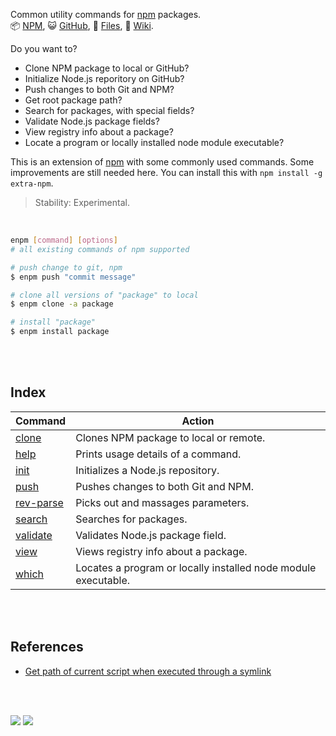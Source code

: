 Common utility commands for [npm] packages.<br>
:package: [NPM](https://www.npmjs.com/package/extra-npm),
:smiley_cat: [GitHub](https://github.com/orgs/nodef/packages?repo_name=extra-npm),
:scroll: [Files](https://unpkg.com/extra-npm/),
:blue_book: [Wiki](https://github.com/nodef/extra-npm/wiki/).

Do you want to?<br>
- Clone NPM package to local or GitHub?
- Initialize Node.js reporitory on GitHub?
- Push changes to both Git and NPM?
- Get root package path?
- Search for packages, with special fields?
- Validate Node.js package fields?
- View registry info about a package?
- Locate a program or locally installed node module executable?

This is an extension of [npm] with some commonly used commands. Some
improvements are still needed here. You can install this with
`npm install -g extra-npm`.

> Stability: Experimental.

<br>

```bash
enpm [command] [options]
# all existing commands of npm supported

# push change to git, npm
$ enpm push "commit message"

# clone all versions of "package" to local
$ enpm clone -a package

# install "package"
$ enpm install package
```

<br>
<br>


## Index

| Command         | Action                       |
| --------------- | ---------------------------- |
| [clone] | Clones NPM package to local or remote. |
| [help] | Prints usage details of a command. |
| [init] | Initializes a Node.js repository. |
| [push] | Pushes changes to both Git and NPM. |
| [rev-parse] | Picks out and massages parameters. |
| [search] | Searches for packages. |
| [validate] | Validates Node.js package field. |
| [view] | Views registry info about a package. |
| [which] | Locates a program or locally installed node module executable. |

<br>
<br>


## References

- [Get path of current script when executed through a symlink](https://unix.stackexchange.com/a/17500/166668)

<br>
<br>

[![](https://img.youtube.com/vi/d0PkB45Hda4/maxresdefault.jpg)](https://www.youtube.com/watch?v=d0PkB45Hda4)
![](https://ga-beacon.deno.dev/G-RC63DPBH3P:SH3Eq-NoQ9mwgYeHWxu7cw/github.com/nodef/extra-npm)

[npm]: https://en.wikipedia.org/wiki/Npm_(software)
[clone]: https://github.com/nodef/extra-npm/wiki/clone
[help]: https://github.com/nodef/extra-npm/wiki/help
[init]: https://github.com/nodef/extra-npm/wiki/init
[push]: https://github.com/nodef/extra-npm/wiki/push
[rev-parse]: https://github.com/nodef/extra-npm/wiki/rev-parse
[search]: https://github.com/nodef/extra-npm/wiki/search
[validate]: https://github.com/nodef/extra-npm/wiki/validate
[view]: https://github.com/nodef/extra-npm/wiki/view
[which]: https://github.com/nodef/extra-npm/wiki/which
